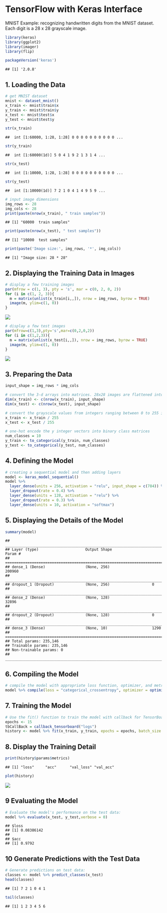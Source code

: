 # TensorFlow with Keras Interface

MNIST Example: recognizing handwritten digits from the MNIST dataset. Each digit is a 28 x 28 grayscale image. 


```r
library(keras)
library(ggplot2)
library(imager)
library(flip)

packageVersion('keras')
```

```
## [1] '2.0.8'
```

## 1. Loading the Data


```r
# get MNIST dataset
mnist <- dataset_mnist()
x_train <- mnist$train$x
y_train <- mnist$train$y
x_test <- mnist$test$x
y_test <- mnist$test$y

str(x_train)
```

```
##  int [1:60000, 1:28, 1:28] 0 0 0 0 0 0 0 0 0 0 ...
```

```r
str(y_train)
```

```
##  int [1:60000(1d)] 5 0 4 1 9 2 1 3 1 4 ...
```

```r
str(x_test)
```

```
##  int [1:10000, 1:28, 1:28] 0 0 0 0 0 0 0 0 0 0 ...
```

```r
str(y_test)
```

```
##  int [1:10000(1d)] 7 2 1 0 4 1 4 9 5 9 ...
```

```r
# input image dimensions
img_rows <- 28
img_cols <- 28
print(paste(nrow(x_train), " train samples"))
```

```
## [1] "60000  train samples"
```

```r
print(paste(nrow(x_test), " test samples"))
```

```
## [1] "10000  test samples"
```

```r
print(paste('Image size:', img_rows, '*', img_cols))
```

```
## [1] "Image size: 28 * 28"
```

## 2. Displaying the Training Data in Images


```r
# display a few training images
par(mfrow = c(1, 3), pty = 's', mar = c(0, 2, 0, 2))
for (i in c(1, 2, 3)){
  m = matrix(unlist(x_train[i,,]), nrow = img_rows, byrow = TRUE)
  image(m, ylim=c(1, 0))
}
```

![](MNIST-TF-Keras_files/figure-html/unnamed-chunk-3-1.png)<!-- -->

```r
# display a few test images
par(mfrow=c(1,3),pty='s',mar=c(0,2,0,2))
for (i in c(1,2,3)){
  m = matrix(unlist(x_test[i,,]), nrow = img_rows, byrow = TRUE)
  image(m, ylim=c(1, 0))
}
```

![](MNIST-TF-Keras_files/figure-html/unnamed-chunk-3-2.png)<!-- -->

## 3. Preparing the Data


```r
input_shape = img_rows * img_cols

# convert the 3-d arrays into matrices. 28x28 images are flattened into length 784 vectors.
dim(x_train) <- c(nrow(x_train), input_shape)
dim(x_test) <- c(nrow(x_test), input_shape)

# convert the grayscale values from integers ranging between 0 to 255 into floating point values ranging between 0 and 1.
x_train <- x_train / 255
x_test <- x_test / 255
```



```r
# one-hot encode the y integer vectors into binary class matrices
num_classes = 10
y_train <- to_categorical(y_train, num_classes)
y_test <- to_categorical(y_test, num_classes)
```

## 4. Defining the Model


```r
# creating a sequential model and then adding layers
model <- keras_model_sequential() 
model %>% 
  layer_dense(units = 256, activation = "relu", input_shape = c(784)) %>% 
  layer_dropout(rate = 0.4) %>% 
  layer_dense(units = 128, activation = "relu") %>%
  layer_dropout(rate = 0.3) %>%
  layer_dense(units = 10, activation = "softmax")
```

## 5. Displaying the Details of the Model


```r
summary(model)
```

```
## ___________________________________________________________________________
## Layer (type)                     Output Shape                  Param #     
## ===========================================================================
## dense_1 (Dense)                  (None, 256)                   200960      
## ___________________________________________________________________________
## dropout_1 (Dropout)              (None, 256)                   0           
## ___________________________________________________________________________
## dense_2 (Dense)                  (None, 128)                   32896       
## ___________________________________________________________________________
## dropout_2 (Dropout)              (None, 128)                   0           
## ___________________________________________________________________________
## dense_3 (Dense)                  (None, 10)                    1290        
## ===========================================================================
## Total params: 235,146
## Trainable params: 235,146
## Non-trainable params: 0
## ___________________________________________________________________________
```

## 6. Compiling the Model 


```r
# compile the model with appropriate loss function, optimizer, and metrics
model %>% compile(loss = "categorical_crossentropy", optimizer = optimizer_rmsprop(), metrics = c("accuracy"))
```

## 7. Training the Model


```r
# Use the fit() function to train the model with callback for TensorBoard
epochs <- 15
tbCallBack = callback_tensorboard("logs")
history <- model %>% fit(x_train, y_train, epochs = epochs, batch_size = 128, validation_split = 0.2, callbacks = tbCallBack)
```

## 8. Display the Training Detail


```r
print(history$params$metrics)
```

```
## [1] "loss"     "acc"      "val_loss" "val_acc"
```

```r
plot(history)
```

![](MNIST-TF-Keras_files/figure-html/unnamed-chunk-10-1.png)<!-- -->

## 9 Evaluating the Model


```r
# Evaluate the model's performance on the test data:
model %>% evaluate(x_test, y_test,verbose = 0)
```

```
## $loss
## [1] 0.08386142
## 
## $acc
## [1] 0.9792
```

## 10 Generate Predictions with the Test Data


```r
# Generate predictions on test data:
classes <- model %>% predict_classes(x_test)
head(classes)
```

```
## [1] 7 2 1 0 4 1
```

```r
tail(classes)
```

```
## [1] 1 2 3 4 5 6
```
